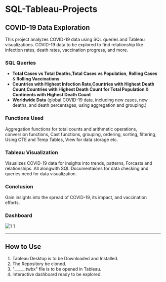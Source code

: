 # SQL-Tableau-Projects

## COVID-19 Data Exploration
This project analyzes COVID-19 data using SQL queries and Tableau visualizations.
COVID-19 data to be explored to find relationship like infection rates, death rates, vaccination progress, and more.

### SQL Queries
- **Total Cases vs Total Deaths**,**Total Cases vs Population**, **Rolling Cases** & **Rolling Vaccinations**
- **Countries with Highest Infection Rate**,**Countries with Highest Death Count**,**Countries with Highest Death Count for Total Population** & **Continents with Highest Death Count**
- **Worldwide Data** (global COVID-19 data, including new cases, new deaths, and death percentages, using aggregation and grouping.)

### Functions Used
Aggregation functions for total counts and arithmetic operations,  conversion functions, Cast functions,  grouping, ordering, sorting, filtering, Using CTE and Temp Tables, View for data storage etc.

### Tableau Visualization
Visualizes COVID-19 data for insights into trends, patterns, Forcasts and relationships. All alongwith SQL Documentaions for data checking and queries need for data visualization.

### Conclusion
Gain insights into the spread of COVID-19, its impact, and vaccination efforts.

### Dashboard
![1 1](https://github.com/saahen-sriyan-mishra/SQL-Tableau-Projects/assets/139043263/c742e82e-b52a-44dc-8299-ea2d869d0e3b)

---------------------------------------------------------------------------------------------------------------------------------------------------------------------------------------------------------------------
## How to Use
1. Tableau Desktop is to be Downloaded and Installed.
2. The Repository be cloned.
3.  "_____.twbx" file is to be opened in Tableau.
4. Interactive dashboard ready to be explored.
